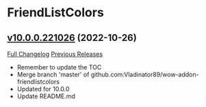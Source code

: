# FriendListColors

## [v10.0.0.221026](https://github.com/Vladinator/wow-addon-friendlistcolors/tree/v10.0.0.221026) (2022-10-26)
[Full Changelog](https://github.com/Vladinator/wow-addon-friendlistcolors/compare/v9.2.7.221007...v10.0.0.221026) [Previous Releases](https://github.com/Vladinator/wow-addon-friendlistcolors/releases)

- Remember to update the TOC  
- Merge branch 'master' of github.com:Vladinator89/wow-addon-friendlistcolors  
- Updated for 10.0.0  
- Update README.md  